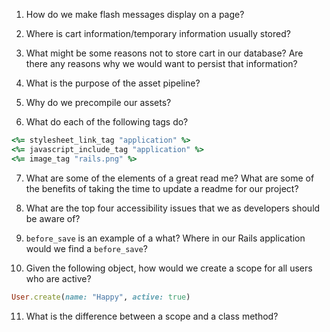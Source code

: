 1. How do we make flash messages display on a page?

2. Where is cart information/temporary information usually stored?

3. What might be some reasons not to store cart in our database? Are there any reasons why we would want to persist that information?

4. What is the purpose of the asset pipeline?

5. Why do we precompile our assets?

6. What do each of the following tags do?

```ruby 
<%= stylesheet_link_tag "application" %>
<%= javascript_include_tag "application" %>
<%= image_tag "rails.png" %>
```

7. What are some of the elements of a great read me? What are some of the benefits of taking the time to update a readme for our project?

8. What are the top four accessibility issues that we as developers should be aware of?

9. `before_save` is an example of a what? Where in our Rails application would we find a `before_save`?

10. Given the following object, how would we create a scope for all users who are active?

```ruby 
User.create(name: "Happy", active: true)
```

11. What is the difference between a scope and a class method?
